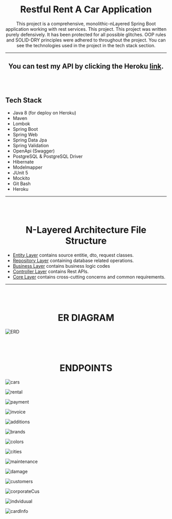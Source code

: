 <h1 align='center'><strong>Restful Rent A Car Application</strong></h1>

<p align='center'> 
   This project is a comprehensive, monolithic-nLayered Spring Boot application working with rest services. This project. This project was written purely defensively. It has been protected for all possible glitches. OOP rules and SOLID-DRY principles were adhered to throughout the project. You can see the technologies used in the project in the tech stack section.
</p>

<hr></hr>

<h2 align='center'> You can test my API by clicking the Heroku <a href="https://rent-a-car-application.herokuapp.com/swagger-ui/index.html">link</a>.</h2>

<br></br>

## Tech Stack

- Java 8 (for deploy on Heroku)
- Maven
- Lombok
- Spring Boot
- Spring Web
- Spring Data Jpa
- Spring Validation
- OpenApi (Swagger)
- PostgreSQL & PostgreSQL Driver
- Hibernate
- Modelmapper
- JUnit 5
- Mockito
- Git Bash
- Heroku

---

<br></br>

<h1 align='center'>N-Layered Architecture File Structure</h1>  

<ul><li><a href="https://github.com/hzyazilimci/rentACar-App/tree/master/src/main/java/com/turkcell/rentACar/entities">Entity Layer</a> contains source entitie, dto, request classes.</li>
      <li><a href="https://github.com/hzyazilimci/rentACar-App/tree/master/src/main/java/com/turkcell/rentACar/dataAccess">Repository Layer</a> containing database related operations.</li>
      <li><a href="https://github.com/hzyazilimci/rentACar-App/tree/master/src/main/java/com/turkcell/rentACar/business">Business Layer</a> contains business logic codes</li>
       <li><a href="https://github.com/hzyazilimci/rentACar-App/tree/master/src/main/java/com/turkcell/rentACar/api">Controller Layer</a> contains Rest APIs.</li>
       <li><a href="https://github.com/hzyazilimci/rentACar-App/tree/master/src/main/java/com/turkcell/rentACar/core">Core Layer</a> contains cross-cutting concerns and common requirements.</li>
</ul>

---

<br></br>

<h1 align='center'> ER DIAGRAM </h1>

![ERD](https://user-images.githubusercontent.com/83385573/171025062-e2f9d4b9-5bc4-431c-894e-bda1e417ea9d.JPG)

<br></br>

<h1 align='center'> ENDPOINTS </h1>

![cars](https://user-images.githubusercontent.com/83385573/171030427-6bce88f2-afcf-404c-8c56-f2dc4b2cbe72.JPG)

![rental](https://user-images.githubusercontent.com/83385573/171030578-3421803a-2a7f-4f17-91dc-1aca3de7b33f.JPG)

![payment](https://user-images.githubusercontent.com/83385573/171030588-794ae5b2-76e6-459d-aa35-450a8a6bc3df.JPG)

![invoice](https://user-images.githubusercontent.com/83385573/171030599-4db4627e-aae7-4f79-8c1c-c2ba51656117.JPG)

![additions](https://user-images.githubusercontent.com/83385573/171030545-535ed5e1-a304-4157-afde-a0aae2be1a25.JPG)

![brands](https://user-images.githubusercontent.com/83385573/171030476-067426e1-942d-4812-9dba-d59e6fff92dd.JPG)

![colors](https://user-images.githubusercontent.com/83385573/171030496-be605cb2-d4d6-41bb-9a9a-0ab32b789419.JPG)

![cities](https://user-images.githubusercontent.com/83385573/171030512-dd4f42a3-c52d-4cf9-9ffd-8e3f902ff9ab.JPG)

![maintenance](https://user-images.githubusercontent.com/83385573/171030619-af322fc1-12cb-49dd-85da-ee674e0903ed.JPG)

![damage](https://user-images.githubusercontent.com/83385573/171030628-f8445828-d394-4ccd-90e0-d3c665239760.JPG)

![customers](https://user-images.githubusercontent.com/83385573/171030819-168af1d0-73cf-44d0-8af1-0d7c657db82c.JPG)

![corporateCus](https://user-images.githubusercontent.com/83385573/171030852-56f91204-3162-44e2-9ddf-36e47b5af1ad.JPG)

![indviduual](https://user-images.githubusercontent.com/83385573/171030871-2dce8c77-d24c-442a-89df-976d3928c0cb.JPG)

![cardInfo](https://user-images.githubusercontent.com/83385573/171030883-4ebb9383-253b-47c1-ab48-234f9289e959.JPG)



